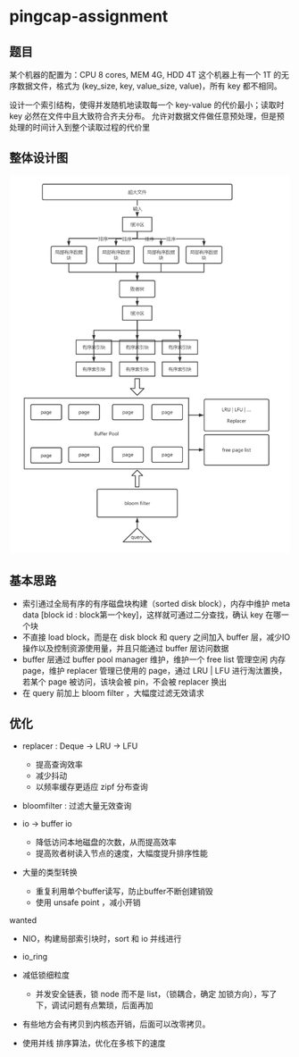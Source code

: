 # pingcap-assignment

## 题目

某个机器的配置为：CPU 8 cores, MEM 4G, HDD 4T 这个机器上有一个 1T 的无序数据文件，格式为 (key_size, key, value_size, value)，所有 key 都不相同。

设计一个索引结构，使得并发随机地读取每一个 key-value 的代价最小；读取时 key 必然在文件中且大致符合齐夫分布。 允许对数据文件做任意预处理，但是预处理的时间计入到整个读取过程的代价里

## 整体设计图

![](./design.png)

## 基本思路

- 索引通过全局有序的有序磁盘块构建（sorted disk block），内存中维护 meta data [block id : block第一个key]，这样就可通过二分查找，确认 key 在哪一个块
- 不直接 load block，而是在 disk block 和 query 之间加入 buffer 层，减少IO操作以及控制资源使用量，并且只能通过 buffer 层访问数据
- buffer 层通过 buffer pool manager 维护，维护一个 free list 管理空闲 内存page，维护 replacer 管理已使用的 page，通过 LRU | LFU 进行淘汰置换，若某个 page 被访问，该块会被 pin，不会被 replacer 换出
- 在 query 前加上 bloom filter ，大幅度过滤无效请求

## 优化

- replacer : Deque -> LRU -> LFU 
  - 提高查询效率
  - 减少抖动
  - 以频率缓存更适应 zipf 分布查询

- bloomfilter : 过滤大量无效查询
- io -> buffer io
  - 降低访问本地磁盘的次数，从而提高效率
  - 提高败者树读入节点的速度，大幅度提升排序性能
- 大量的类型转换
  - 重复利用单个buffer读写，防止buffer不断创建销毁
  - 使用 unsafe point ，减小开销

wanted 

- NIO，构建局部索引块时，sort 和 io 并线进行

- io_ring

- 减低锁细粒度

  - 并发安全链表，锁 node 而不是 list，（锁耦合，确定 加锁方向），写了下，调试问题有点繁琐，后面再加

- 有些地方会有拷贝到内核态开销，后面可以改零拷贝。

- 使用并线 排序算法，优化在多核下的速度

  